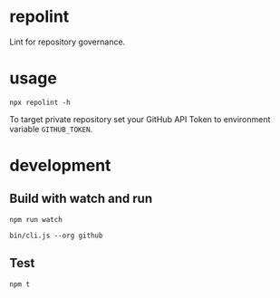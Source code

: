 # repolint

Lint for repository governance.

# usage

```
npx repolint -h
```

To target private repository set your GitHub API Token to environment variable `GITHUB_TOKEN`.

# development

## Build with watch and run

```
npm run watch
```

```
bin/cli.js --org github
```

## Test

```
npm t
```
